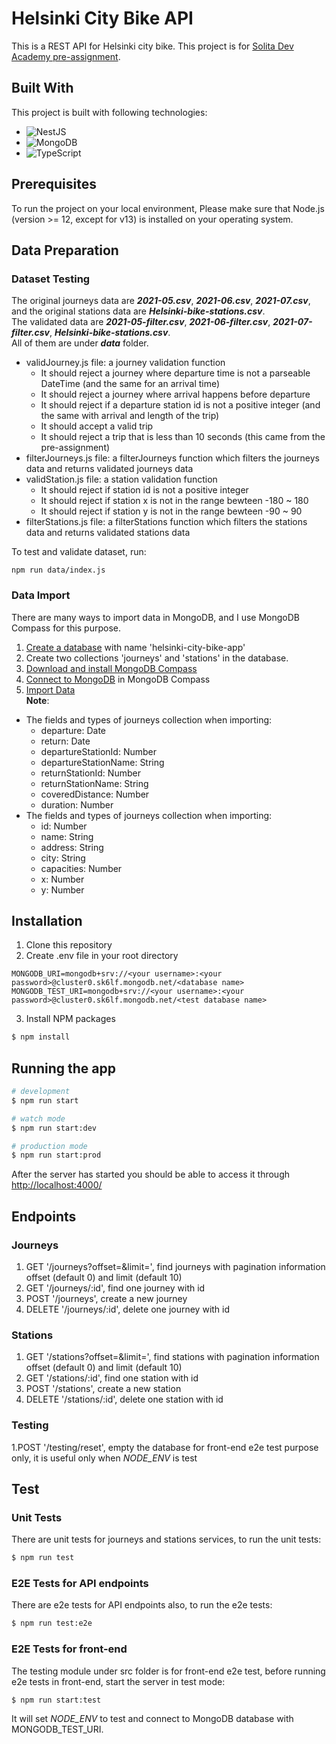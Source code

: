 # Helsinki City Bike API

This is a REST API for Helsinki city bike. This project is for [Solita Dev Academy pre-assignment](https://github.com/solita/dev-academy-2023-exercise).

## Built With

This project is built with following technologies:
* ![NestJS](https://img.shields.io/badge/NestJS-E0234E?logo=nestjs&logoColor=white)
* ![MongoDB](https://img.shields.io/badge/MongoDB-4ea94b.svg?logo=mongodb&logoColor=white)
* ![TypeScript](https://img.shields.io/badge/TypeScript-007ACC.svg?logo=typescript&logoColor=white)

## Prerequisites

To run the project on your local environment, Please make sure that Node.js (version >= 12, except for v13) is installed on your operating system.

## Data Preparation

### Dataset Testing
The original journeys data are ***2021-05.csv***, ***2021-06.csv***, ***2021-07.csv***, and the original stations data are ***Helsinki-bike-stations.csv***.  
The validated data are ***2021-05-filter.csv***, ***2021-06-filter.csv***, ***2021-07-filter.csv***, ***Helsinki-bike-stations.csv***.  
All of them are under ***data*** folder. 

* validJourney.js file: a journey validation function
   * It should reject a journey where departure time is not a parseable DateTime (and the same for an arrival time)
   * It should reject a journey where arrival happens before departure
   * It should reject if a departure station id is not a positive integer (and the same with arrival and length of the trip)
   * It should accept a valid trip
   * It should reject a trip that is less than 10 seconds (this came from the pre-assignment)
* filterJourneys.js file: a filterJourneys function which filters the journeys data and returns validated journeys data
* validStation.js file: a station validation function
   * It should reject if station id is not a positive integer
   * It should reject if station x is not in the range bewteen -180 ~ 180
   * It should reject if station y is not in the range bewteen -90 ~ 90
* filterStations.js file: a filterStations function which filters the stations data and returns validated stations data

To test and validate dataset, run:
```
npm run data/index.js
```

### Data Import

There are many ways to import data in MongoDB, and I use MongoDB Compass for this purpose. 
1. [Create a database](https://www.mongodb.com/basics/create-database) with name 'helsinki-city-bike-app'
2. Create two collections 'journeys' and 'stations' in the database.
3. [Download and install MongoDB Compass](https://www.mongodb.com/docs/compass/master/install/?_ga=2.239545610.828859960.1684698811-745070963.1679086569&_gac=1.258739832.1684761270.CjwKCAjwpayjBhAnEiwA-7ena6WR8oZ9nKF3443BeDyPspH4lc_IhzG8P4hl2fcriAVC_aBjowyPyRoCdrYQAvD_BwE)
4. [Connect to MongoDB](https://www.mongodb.com/docs/compass/master/connect/) in MongoDB Compass 
5. [Import Data](https://www.mongodb.com/docs/compass/current/import-export/)  
**Note**: 
* The fields and types of journeys collection when importing: 
    * departure: Date
    * return: Date
    * departureStationId: Number
    * departureStationName: String
    * returnStationId: Number
    * returnStationName: String
    * coveredDistance: Number
    * duration: Number
* The fields and types of journeys collection when importing: 
    * id: Number
    * name: String
    * address: String
    * city: String
    * capacities: Number
    * x: Number
    * y: Number

## Installation

1. Clone this repository
2. Create .env file in your root directory
```
MONGODB_URI=mongodb+srv://<your username>:<your password>@cluster0.sk6lf.mongodb.net/<database name>
MONGODB_TEST_URI=mongodb+srv://<your username>:<your password>@cluster0.sk6lf.mongodb.net/<test database name>
```
3. Install NPM packages

```bash
$ npm install
```

## Running the app

```bash
# development
$ npm run start

# watch mode
$ npm run start:dev

# production mode
$ npm run start:prod
```
After the server has started you should be able to access it through [http://localhost:4000/](http://localhost:4000/)

## Endpoints

### Journeys

1. GET '/journeys?offset=&limit=', find journeys with pagination information offset (default 0) and limit (default 10)
2. GET '/journeys/:id', find one journey with id
3. POST '/journeys', create a new journey
4. DELETE '/journeys/:id', delete one journey with id

### Stations
1. GET '/stations?offset=&limit=', find stations with pagination information offset (default 0) and limit (default 10)
2. GET '/stations/:id', find one station with id
3. POST '/stations', create a new station
4. DELETE '/stations/:id', delete one station with id

### Testing
1.POST '/testing/reset', empty the database for front-end e2e test purpose only, it is useful only when *NODE_ENV* is test

## Test

### Unit Tests
There are unit tests for journeys and stations services, to run the unit tests:

```bash
$ npm run test
```

### E2E Tests for API endpoints
There are e2e tests for API endpoints also, to run the e2e tests:

```bash
$ npm run test:e2e
```

### E2E Tests for front-end
The testing module under src folder is for front-end e2e test, before running e2e tests in front-end, start the server in test mode:

```bash
$ npm run start:test
```

It will set *NODE_ENV* to test and connect to MongoDB database with MONGODB_TEST_URI.  
